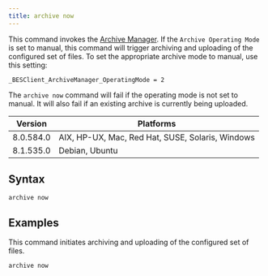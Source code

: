 ```yaml
---
title: archive now
---
```


This command invokes the [Archive Manager](http://support.bigfix.com/product/documents/Upload_Archive_Manager_80_101211.pdf). If the `Archive Operating Mode` is set
to manual, this command will trigger archiving and uploading of the configured
set of files. To set the appropriate archive mode to manual, use this setting:

    _BESClient_ArchiveManager_OperatingMode = 2

The `archive now` command will fail if the operating mode is not set to manual.
It will also fail if an existing archive is currently being uploaded.

Version | Platforms
--- | ---
8.0.584.0 | AIX, HP-UX, Mac, Red Hat, SUSE, Solaris, Windows
8.1.535.0 | Debian, Ubuntu

## Syntax

    archive now

## Examples

This command initiates archiving and uploading of the configured set of files.

```actionscript
archive now
```
